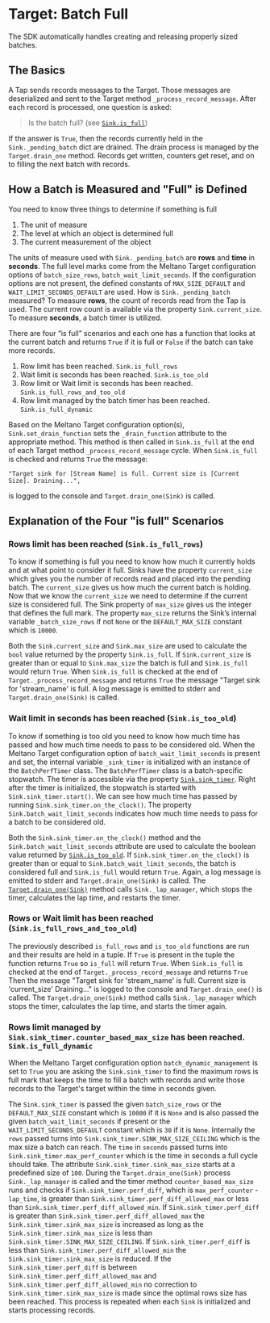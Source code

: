 # Target: Batch Full

The SDK automatically handles creating and releasing properly sized batches.

## The Basics

A Tap sends records messages to the Target.  Those messages are deserialized and sent to the Target method `_process_record_message`.  After each record is processed, one question is asked:

> Is the batch full? (see [`Sink.is_full`](singer_sdk.Sink.is_full))

If the answer is `True`, then the records currently held in the `Sink._pending_batch` dict are drained.  The drain process is managed by the `Target.drain_one` method.  Records get written, counters get reset, and on to filling the next batch with records.

## How a Batch is Measured and "Full" is Defined

You need to know three things to determine if something is full

1. The unit of measure
2. The level at which an object is determined full
3. The current measurement of the object

The units of measure used with `Sink._pending_batch` are **rows** and **time** in **seconds**.  The full level marks come from the Meltano Target configuration options of `batch_size_rows`, `batch_wait_limit_seconds`.  If the configuration options are not present, the defined constants of `MAX_SIZE_DEFAULT` and `WAIT_LIMIT_SECONDS_DEFAULT` are used.  How is `Sink._pending_batch` measured?  To measure **rows**, the count of records read from the Tap is used.  The current row count is available via the property `Sink.current_size`. To measure **seconds**, a batch timer is utilized.

There are four “is full” scenarios and each one has a function that looks at the current batch and returns `True` if it is full or `False` if the batch can take more records.

1. Row limit has been reached. `Sink.is_full_rows`
2. Wait limit is seconds has been reached. `Sink.is_too_old`
3. Row limit or Wait limit is seconds has been reached. `Sink.is_full_rows_and_too_old`
4. Row limit managed by the batch timer has been reached. `Sink.is_full_dynamic`

Based on the Meltano Target configuration option(s), `Sink.set_drain_function` sets the `_drain_function` attribute to the appropriate method.  This method is then called in `Sink.is_full` at the end of each Target method `_process_record_message` cycle. When `Sink.is_full` is checked and returns `True` the message:
```
"Target sink for [Stream Name] is full. Current size is [Current Size]. Draining...",
```

is logged to the console and `Target.drain_one(Sink)` is called.

## Explanation of the Four "is full" Scenarios

### Rows limit has been reached (`Sink.is_full_rows`)

To know if something is full you need to know how much it currently holds and at what point to consider it full.  Sinks have the property `current_size` which gives you the number of records read and placed into the pending batch. The `current_size` gives us how much the current batch is holding.  Now that we know the `current_size` we need to determine if the current size is considered full.  The Sink property of `max_size` gives us the integer that defines the full mark. The property `max_size` returns the Sink’s internal variable `_batch_size_rows` if not `None` or the `DEFAULT_MAX_SIZE` constant which is `10000`.

Both the `Sink.current_size` and `Sink.max_size` are used to calculate the `bool` value returned by the property `Sink.is_full`.  If `Sink.current_size` is greater than or equal to `Sink.max_size` the batch is full and `Sink.is_full` would return `True`.  When `Sink.is_full` is checked at the end of `Target._process_record_message` and returns `True` the message "Target sink for 'stream_name' is full.  A log message is emitted to stderr and `Target.drain_one(Sink)` is called.

### Wait limit in seconds has been reached (`Sink.is_too_old`)

To know if something is too old you need to know how much time has passed and how much time needs to pass to be considered old.  When the Meltano Target configuration option of `batch_wait_limit_seconds` is present and set, the internal variable `_sink_timer` is initialized with an instance of the `BatchPerfTimer` class.  The `BatchPerfTimer` class is a batch-specific stopwatch.  The timer is accessible via the property [`Sink.sink_timer`](singer_sdk.Sink.sink_timer).  Right after the timer is initialized, the stopwatch is started with `Sink.sink_timer.start()`.  We can see how much time has passed by running `Sink.sink_timer.on_the_clock()`.  The property `Sink.batch_wait_limit_seconds` indicates how much time needs to pass for a batch to be considered old.

Both the `Sink.sink_timer.on_the_clock()` method and the `Sink.batch_wait_limit_seconds` attribute are used to calculate the boolean value returned by [`Sink.is_too_old`](singer_sdk.Sink.is_too_old). If `Sink.sink_timer.on_the_clock()` is greater than or equal to `Sink.batch_wait_limit_seconds`, the batch is considered full and `Sink.is_full` would return `True`. Again, a log message is emitted to stderr and `Target.drain_one(Sink)` is called. The [`Target.drain_one(Sink)`](singer_sdk.Target.drain_one) method calls `Sink._lap_manager`, which stops the timer, calculates the lap time, and restarts the timer.

### Rows or Wait limit has been reached (`Sink.is_full_rows_and_too_old`)

The previously described `is_full_rows` and `is_too_old` functions are run and their results are held in a tuple.  If `True` is present in the tuple the function returns `True` so `is_full` will return `True`.  When `Sink.is_full` is checked at the end of `Target._process_record_message` and returns `True` Then the message "Target sink for 'stream_name' is full.  Current size is 'current_size' Draining..." is logged to the console and `Target.drain_one()` is called.  The `Target.drain_one(Sink)` method calls `Sink._lap_manager` which stops the timer, calculates the lap time, and starts the timer again.

### Rows limit managed by `Sink.sink_timer.counter_based_max_size` has been reached. `Sink.is_full_dynamic`

When the Meltano Target configuration option `batch_dynamic_management` is set to `True` you are asking the `Sink.sink_timer` to find the maximum rows is full mark that keeps the time to fill a batch with records and write those records to the Target's target within the time in seconds given.

The `Sink.sink_timer` is passed the given `batch_size_rows` or the `DEFAULT_MAX_SIZE` constant which is `10000` if it is `None` and is also passed the given `batch_wait_limit_seconds` if present or the `WAIT_LIMIT_SECONDS_DEFAULT` constant which is `30` if it is `None`.  Internally the `rows` passed turns into `Sink.sink_timer.SINK_MAX_SIZE_CEILING` which is the max size a batch can reach.  The `time` in `seconds` passed turns into `Sink.sink_timer.max_perf_counter` which is the time in seconds a full cycle should take.  The attribute `Sink.sink_timer.sink_max_size` starts at a predefined size of `100`.  During the `Target.drain_one(Sink)` process `Sink._lap_manager` is called and the timer method `counter_based_max_size` runs and checks if `Sink.sink_timer.perf_diff`, which is `max_perf_counter` - `lap_time`, is greater than `Sink.sink_timer.perf_diff_allowed_max` or less than `Sink.sink_timer.perf_diff_allowed_min`.  If `Sink.sink_timer.perf_diff` is greater than `Sink.sink_timer.perf_diff_allowed_max` the `Sink.sink_timer.sink_max_size` is increased as long as the `Sink.sink_timer.sink_max_size` is less than `Sink.sink_timer.SINK_MAX_SIZE_CEILING`. If `Sink.sink_timer.perf_diff` is less than `Sink.sink_timer.perf_diff_allowed_min` the `Sink.sink_timer.sink_max_size` is reduced.  If the `Sink.sink_timer.perf_diff` is between `Sink.sink_timer.perf_diff_allowed_max` and `Sink.sink_timer.perf_diff_allowed_min` no correction to `Sink.sink_timer.sink_max_size` is made since the optimal rows size has been reached.  This process is repeated when each `Sink` is initialized and starts processing records.
